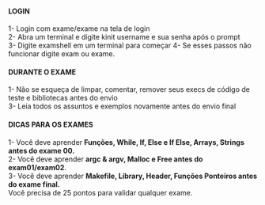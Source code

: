 #### LOGIN
1- Login com exame/exame na tela de login<br>
2- Abra um terminal e digite kinit username e sua senha após o prompt<br>
3- Digite examshell em um terminal para começar
4- Se esses passos não funcionar digite exam ou exame.

#### DURANTE O EXAME
1- Não se esqueça de limpar, comentar, remover seus execs de código de teste e bibliotecas antes do envio<br>
3- Leia todos os assuntos e exemplos novamente antes do envio final

#### DICAS PARA OS EXAMES
1- Você deve aprender **Funções, While, If, Else e If Else, Arrays, Strings antes do exame 00.**<br>
2- Você deve aprender **argc & argv, Malloc e Free antes do exam01/exam02**.<br>
3- Você deve aprender **Makefile, Library, Header, Funções Ponteiros antes do exame final.**<br>
Você precisa de 25 pontos para validar qualquer exame.